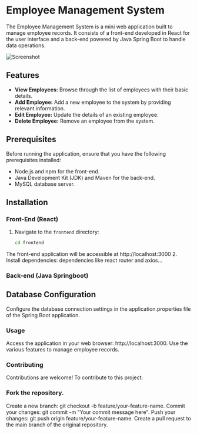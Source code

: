 # Employee Management System

The Employee Management System is a mini web application built to manage employee records. It consists of a front-end developed in React for the user interface and a back-end powered by Java Spring Boot to handle data operations.

![Screenshot](/screenshots/screenshot.png)

## Features

- **View Employees:** Browse through the list of employees with their basic details.
- **Add Employee:** Add a new employee to the system by providing relevant information.
- **Edit Employee:** Update the details of an existing employee.
- **Delete Employee:** Remove an employee from the system.
  

## Prerequisites

Before running the application, ensure that you have the following prerequisites installed:

- Node.js and npm for the front-end.
- Java Development Kit (JDK) and Maven for the back-end.
- MySQL database server.

## Installation

### Front-End (React)

1. Navigate to the `frontend` directory:

   ```bash
   cd frontend
The front-end application will be accessible at http://localhost:3000
2. Install dependencies: dependencies like react router and axios...

### Back-end (Java Springboot)
## Database Configuration
Configure the database connection settings in the application.properties file of the Spring Boot application.
### Usage
Access the application in your web browser: http://localhost:3000.
Use the various features to manage employee records.
### Contributing
Contributions are welcome! To contribute to this project:

### Fork the repository.
Create a new branch: git checkout -b feature/your-feature-name.
Commit your changes: git commit -m "Your commit message here".
Push your changes: git push origin feature/your-feature-name.
Create a pull request to the main branch of the original repository.
